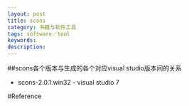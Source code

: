 ```yaml
---
layout: post
title: scons
category: 书籍与软件工具
tags: software／tool
keywords:
description: 
---
```


##scons各个版本与生成的各个对应visual studio版本间的关系

* scons-2.0.1.win32 - visual studio 7

#Reference
